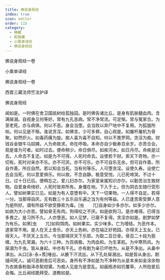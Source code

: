 ```yaml
---
title: 佛说身观经
index: true
icon: editor
order: 115
category:
  - 佛藏
  - 乾隆藏
  - 小乘单译经
  - 佛说身观经
---
```


佛说身观经一卷  

小乘单译经  

佛说身观经一卷  

西晋三藏法师竺法护译  

佛说身观经  

闻如是。一时佛在舍卫国祇树给孤独园。是时佛告诸比丘。是身有肌肤髓血肉。含满屎溺。自视身见何等好。常有九孔恶病。常不净常流。可足惭。常与冤家合。为至老死。亦与病俱。何以不恶。身会当堕。会当败以弃尸地中不复用。为狐狼所啖。何以见是不惭。谁说贪淫。如佛言。少可多罪。自心观是。如屠杆屠机为骨聚。如然炽火。如毒药痛为旋。痴人喜为喜不自知。何以不畏罗网。贪淫为痴。财钱谷金银牛马奴婢。人为命故求。命在呼吸。本命亦自少极寿百余岁。亦苦合会。观是谁为可者。如时过去。便命稍少。命日俱尽。如疾河水。如日月尽。命疾是过去。人命去不复还。如是为不可得。人死时命去。设使若干财。索天下奇物。亦一切有。死时对来亦不乐。亦不可厌。亦不可乐。亦不可自乐无余。但可自作善。所自作善。所应自然。若以知会当死。当有何等乐。人可堕贪淫。设使久寿。设使亡去会当死。何以意爱俱乐。何以故。不念自静。极意受悦。儿已死啼哭。不过十日。过十日已后。便稍忘之。爱儿妇亦尔。为家室亲属知识亦尔。以勤苦治生致财物。自爱身命绮好。人死时皆弃所有。身僵在地。下入于土。但为阴去生随行受形人。譬如树果实已见。如是为有人意堕有中。天下一切果物。一人得不自足。若得一分。当那得自厌。无有数三十五乐自乐遍之当为有何等益。人已逢苦索受罪人意为是所好。谓有所益不欲受静索为毒。[虫　　兀]自身如少多亦尔。如多少亦尔。如病为大小亦苦。譬如骨无有肉。狗得咬之不厌。如是欲狗习。是亦难得。已得当多畏之。是习所不久。人亦堕恶。如人见梦。已寤不复得。贪淫亦如是。剧梦如梦为有乐。如黑[虫　　兀]如钩饵肉。如树果实。实少味多。亡为增结。为恶作本。道家常不用。是人在天上舍乐。亦天上色树。亦在端正好苑园。亦得天上玉女。已得天人。不厌天上五乐。今当那得厌天下乐耶。为取二百日骨。骨百二十段为筋缠。为九孔常漏。为六十三种。为百病极。为肉血和。为生革肌。为中寒热风。为屎溺为千虫。皆从身起。中亦有千孔。亦有剧为亲已坏他为。从是不净出。从鼻中涕出。从口[泳-永+羨]唾出。从腋下汗流出。从下孔处屎溺出。如是皆从身出。剧塳间死人。诚可恶剧舍后可恶处。身所有不净如是为不净种为从是本来如金涂余物为衣故香粉脂泽赤絮绀黛。为痴人见是为是意乱。如画瓶赤如坑覆草。人所抱爱后会悔。比丘闻经跪拜受。道教如是。  
